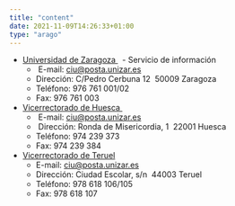 ```yaml
---
title: "content"
date: 2021-11-09T14:26:33+01:00
type: "arago"
---
```

<ul>
<li><a title="Enlace externo, se abre en ventana nueva" href="http://www.unizar.es/" rel="external" target="_blank">Universidad de Zaragoza <i class="icon fas fa-external-link-alt"></i></a>&nbsp;<img alt="" src="http://www.mecd.gob.es/docroot/fckeditor/images/smiley/mepsyd-ico/ico-internet.gif" /><span>&nbsp;</span>- Servicio de informaci&oacute;n
<ul>
<li>&nbsp;E-mail:<span>&nbsp;</span><a href="mailto:ciu@posta.unizar.es">ciu@posta.unizar.es</a><span>&nbsp;</span><img alt="" src="http://www.mecd.gob.es/docroot/fckeditor/images/smiley/mepsyd-ico/ico-mail.gif" /></li>
<li>Direcci&oacute;n:&nbsp;C/Pedro Cerbuna 12&nbsp; 50009 Zaragoza</li>
<li>Tel&eacute;fono: 976 761 001/02</li>
<li>Fax: 976 761 003</li>
</ul>
</li>
<li><a title="Enlace externo, se abre en ventana nueva" href="http://www.unizar.es/" rel="external" target="_blank">Vicerrectorado de Huesca <i class="icon fas fa-external-link-alt"></i></a>&nbsp;<img alt="" src="http://www.mecd.gob.es/docroot/fckeditor/images/smiley/mepsyd-ico/ico-internet.gif" />
<ul>
<li>&nbsp;E-mail:<span>&nbsp;</span><a href="mailto:ciu@posta.unizar.es">ciu@posta.unizar.es</a><span>&nbsp;</span><img alt="" src="http://www.mecd.gob.es/docroot/fckeditor/images/smiley/mepsyd-ico/ico-mail.gif" /></li>
<li>&nbsp;Direcci&oacute;n: Ronda de Misericordia, 1&nbsp; 22001 Huesca</li>
<li>Tel&eacute;fono: 974 239 373</li>
<li>Fax: 974 239 384</li>
</ul>
</li>
<li><a title="Enlace externo, se abre en ventana nueva" href="http://vicerrectorado%20de%20teruel/" rel="external" target="_blank">Vicerrectorado de Teruel <i class="icon fas fa-external-link-alt"></i></a>
<ul>
<li>E-mail:<span>&nbsp;</span><a href="mailto:ciu@posta.unizar.es">ciu@posta.unizar.es</a><span>&nbsp;</span><img alt="" src="http://www.mecd.gob.es/docroot/fckeditor/images/smiley/mepsyd-ico/ico-mail.gif" /></li>
<li>Direcci&oacute;n: Ciudad Escolar, s/n&nbsp; 44003 Teruel</li>
<li>Tel&eacute;fono: 978 618 106/105</li>
<li>Fax: 978 618 107&nbsp;&nbsp;</li>
</ul>
</li>
</ul>